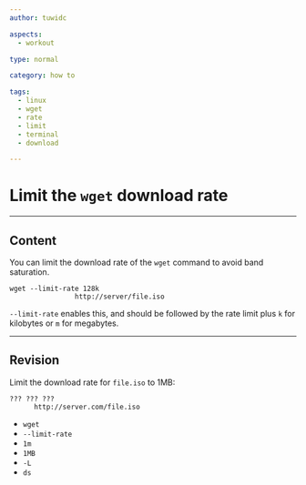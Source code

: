 ```yaml
---
author: tuwidc

aspects:
  - workout

type: normal

category: how to

tags:	
  - linux	
  - wget	
  - rate	
  - limit	
  - terminal	
  - download	

---
```


# Limit the `wget` download rate

---
## Content

You can limit the download rate of the `wget` command to avoid band saturation.

```
wget --limit-rate 128k 
                http://server/file.iso
```

`--limit-rate` enables this, and should be followed by the rate limit plus `k` for kilobytes or `m` for megabytes.

---
## Revision

Limit the download rate for `file.iso`  to 1MB:
```
??? ??? ??? 
      http://server.com/file.iso
```

* `wget`
* `--limit-rate`
* `1m`
* `1MB`
* `-L`
* `ds`

 
